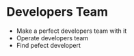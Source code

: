 # Developers Team

* Make a perfect developers team with it
* Operate developers team
* Find pefect developert